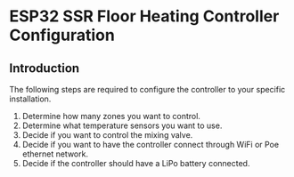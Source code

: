 # ESP32 SSR Floor Heating Controller Configuration

## Introduction
The following steps are required to configure the controller to your specific installation.
1. Determine how many zones you want to control.
2. Determine what temperature sensors you want to use.
3. Decide if you want to control the mixing valve.
4. Decide if you want to have the controller connect through WiFi or Poe ethernet network.
5. Decide if the controller should have a LiPo battery connected.

## 
